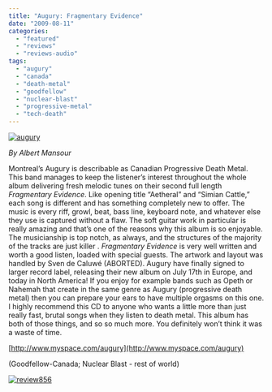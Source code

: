 ```yaml
---
title: "Augury: Fragmentary Evidence"
date: "2009-08-11"
categories: 
  - "featured"
  - "reviews"
  - "reviews-audio"
tags: 
  - "augury"
  - "canada"
  - "death-metal"
  - "goodfellow"
  - "nuclear-blast"
  - "progressive-metal"
  - "tech-death"
---
```


[![augury](http://www.hellbound.ca/wp-content/uploads/2009/08/augury1-300x300.jpg "augury")](http://www.hellbound.ca/wp-content/uploads/2009/08/augury1.jpg)

_By Albert Mansour_

Montreal’s Augury is describable as Canadian Progressive Death Metal. This band manages to keep the listener’s interest throughout the whole album delivering fresh melodic tunes on their second full length _Fragmentary Evidence_. Like opening title “Aetheral” and “Simian Cattle,” each song is different and has something completely new to offer. The music is every riff, growl, beat, bass line, keyboard note, and whatever else they use is captured without a flaw. The soft guitar work in particular is really amazing and that’s one of the reasons why this album is so enjoyable. The musicianship is top notch, as always, and the structures of the majority of the tracks are just killer . _Fragmentary Evidence_ is very well written and worth a good listen, loaded with special guests. The artwork and layout was handled by Sven de Caluwé (ABORTED). Augury have finally signed to larger record label, releasing their new album on July 17th in Europe, and today in North America! If you enjoy for example bands such as Opeth or Nahemah that create in the same genre as Augury (progressive death metal) then you can prepare your ears to have multiple orgasms on this one. I highly recommend this CD to anyone who wants a little more than just really fast, brutal songs when they listen to death metal. This album has both of those things, and so so much more. You definitely won’t think it was a waste of time.

[http://www.myspace.com/augury](http://www.myspace.com/augury)

(Goodfellow-Canada; Nuclear Blast - rest of world)

[![review856](http://www.hellbound.ca/wp-content/uploads/2009/06/review856.png "review856")](http://www.hellbound.ca/wp-content/uploads/2009/06/review856.png)
